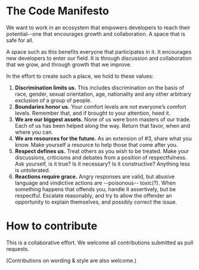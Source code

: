 The Code Manifesto
==================

We want to work in an ecosystem that empowers developers to reach their potential--one that encourages growth and collaboration. A space that is safe for all. 

A space such as this benefits everyone that participates in it. It encourages new developers to enter our field. It is through discussion and collaboration that we grow, and through growth that we improve. 

In the effort to create such a place, we hold to these values:

1. **Discrimination limits us.** This includes discrimination on the basis of race, gender, sexual orientation, age, nationality and any other arbitrary exclusion of a group of people. 
2. **Boundaries honor us.** Your comfort levels are not everyone’s comfort levels. Remember that, and if brought to your attention, heed it.
3. **We are our biggest assets.** None of us were born masters of our trade. Each of us has been helped along the way. Return that favor, when and where you can. 
4. **We are resources for the future.** As an extension of #3, share what you know. Make yourself a resource to help those that come after you. 
5. **Respect defines us.** Treat others as you wish to be treated. Make your discussions, criticisms and debates from a position of respectfulness. Ask yourself, is it true? Is it necessary? Is it constructive? Anything less is untolerated. 
6. **Reactions require grace.** Angry responses are valid, but abusive language and vindictive actions are --poisonous-- toxic(?). When something happens that offends you, handle it assertively, but be respectful. Escalate reasonably, and try to allow the offender an opportunity to explain themselves, and possibly correct the issue. 


How to contribute
=================

This is a collaborative effort. We welcome all contributions submitted as pull requests. 

(Contributions on wording & style are also welcome.)
